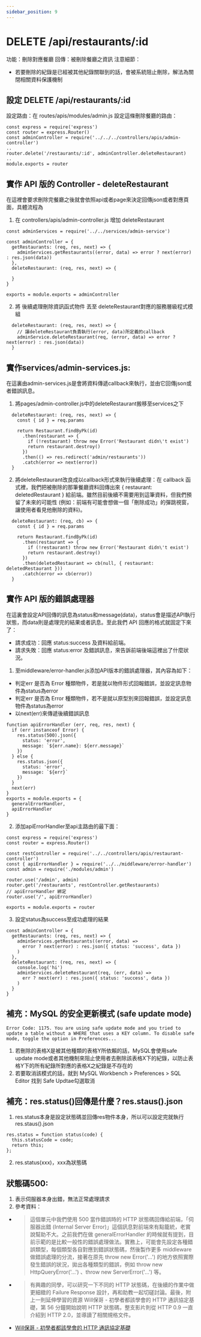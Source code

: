 ```yaml
---
sidebar_position: 9
---
```


# DELETE /api/restaurants/:id
功能：刪除對應餐廳
回傳：被刪除餐廳之資訊
注意細節：
  - 若要刪除的紀錄是已經被其他紀錄關聯到的話，會被系統阻止刪除，解法為關閉相關資料保護機制

## 設定 DELETE /api/restaurants/:id
設定路由：在 routes/apis/modules/admin.js 設定這條刪除餐廳的路由：
```
const express = require('express')
const router = express.Router()
const adminController = require('../../../controllers/apis/admin-controller')
..
router.delete('/restaurants/:id', adminController.deleteRestaurant) 
..
module.exports = router
```

## 實作 API 版的 Controller - deleteRestaurant
在這裡會要求刪除完餐廳之後就會依照api或者page來決定回傳json或者對應頁面，具體流程為

1. 在 controllers/apis/admin-controller.js 增加 deleteRestaurant
```
const adminServices = require('../../services/admin-service')

const adminController = {
  getRestaurants: (req, res, next) => {
    adminServices.getRestaurants((error, data) => error ? next(error) : res.json(data))
  },
  deleteRestaurant: (req, res, next) => {

  }
}

exports = module.exports = adminController
```

2. 將 後續處理刪除資訊函式物件 丟至 deleteRestaurant對應的服務層級程式模組
```
  deleteRestaurant: (req, res, next) => {
    // 讓deleteRestaurant負責執行(error, data)所定義的callback
    adminService.deleteRestaurant(req, (error, data) => error ? next(error) : res.json(data))
  }
```

## 實作services/admin-services.js:
在這裏由admin-services.js是會將資料傳遞callback來執行，並由它回傳json或者錯誤訊息。

1. 將pages/admin-controller.js中的deleteRestaurant搬移至services之下
```
  deleteRestaurant: (req, res, next) => {
    const { id } = req.params

    return Restaurant.findByPk(id)
      .then(restaurant => {
        if (!restaurant) throw new Error('Restaurant didn\'t exist')
        return restaurant.destroy()
      })
      .then(() => res.redirect('admin/restaurants'))
      .catch(error => next(error))
  }
```

2. 將deleteRestaurant改良成以callback形式來執行後續處理：在 callback 函式裡，我們把被刪除的那筆餐廳資料回傳出來 { restaurant: deletedRestaurant } 給前端。雖然目前後續不需要用到這筆資料，但我們預留了未來的可能性 (例如：前端有可能會想做一個「刪除成功」的彈跳視窗，讓使用者看見他刪除的資料)。
```
  deleteRestaurant: (req, cb) => {
    const { id } = req.params

    return Restaurant.findByPk(id)
      .then(restaurant => {
        if (!restaurant) throw new Error('Restaurant didn\'t exist')
        return restaurant.destroy()
      })
      .then(deletedRestaurant => cb(null, { restaurant: deletedRestaurant }))
      .catch(error => cb(error))
  }
```


## 實作 API 版的錯誤處理器
在這裏會設定API回傳的訊息為status和message(data)，status會是描述API執行狀態，而data則是處理完的結果或者訊息。至此我們 API 回應的格式就固定下來了：
 - 請求成功：回應 status:success 及資料給前端。
 - 請求失敗：回應 status:error 及錯誤訊息，來告訴前端後端這裡出了什麼狀況。
1. 至middleware/error-handler.js添加API版本的錯誤處理器，其內容為如下：
  - 判定err 是否為 Error 種類物件，若是就以物件形式回報錯誤，並設定訊息物件為status為error
  - 判定err 是否為 Error 種類物件，若不是就以原型別來回報錯誤，並設定訊息物件為status為error
  - 以next(err)來傳遞後續錯誤訊息

```
function apiErrorHandler (err, req, res, next) {
  if (err instanceof Error) {
    res.status(500).json({
      status: 'error',
      message: `${err.name}: ${err.message}`
    })
  } else {
    res.status.json({
      status: 'error',
      message: `${err}`
    })
  }
  next(err)
}
exports = module.exports = {
  generalErrorHandler,
  apiErrorHandler
}
```

2. 添加apiErrorHandler至api主路由的最下面：
```
const express = require('express')
const router = express.Router()

const restController = require('../../controllers/apis/restaurant-controller')
const { apiErrorHandler } = require('../../middleware/error-handler')
const admin = require('./modules/admin')

router.use('/admin', admin)
router.get('/restaurants', restController.getRestaurants)
// apiErrorHandler 綁定
router.use('/', apiErrorHandler)

exports = module.exports = router

```


3. 設定status為success至成功處理的結果

```
const adminController = {
  getRestaurants: (req, res, next) => {
    adminServices.getRestaurants((error, data) =>
      error ? next(error) : res.json({ status: 'success', data })
    )
  },
  deleteRestaurant: (req, res, next) => {
    console.log('hi')
    adminServices.deleteRestaurant(req, (err, data) =>
      err ? next(err) : res.json({ status: 'success', data })
    )
  }
}
```

## 補充：MySQL 的安全更新模式 (safe update mode)
```
Error Code: 1175. You are using safe update mode and you tried to update a table without a WHERE that uses a KEY column. To disable safe mode, toggle the option in Preferences...
```
1. 若刪除的表格X是被其他種類的表格Y所依賴的話，MySQL會使用safe update mode或者其他機制來阻止使用者去刪除該表格X下的紀錄，以防止表格Y下的所有紀錄所對應的表格X之紀錄是不存在的
2. 若要取消該模式的話，就到  MySQL Workbench > Preferences > SQL Editor 找到 Safe Updtae勾選取消



## 補充：res.status()回傳是什麼？res.staus().json
1. res.status本身是設定狀態碼並回傳res物件本身，所以可以設定完就執行res.staus().json
```
res.status = function status(code) {
  this.statusCode = code;
  return this;
};
```
2. res.status(xxx)，xxx為狀態碼

## 狀態碼500:
1. 表示伺服器本身出錯，無法正常處理請求
2. 參考資料：
  - > 這個單元中我們使用 500 當作錯誤時的 HTTP 狀態碼回傳給前端，「伺服器出錯 (Internal Server Error)」這個訊息對前端來有點籠統，老實說幫助不大。之前我們在做 generalErrorHandler 的時候就有提到，目前示範的是比較一般性的錯誤處理做法。實務上，可能會先設定各種錯誤類型，每個類型各自對應到錯誤狀態碼，然後製作更多 middleware 做錯誤處理的分流，接著在原先 throw new Error('...') 的地方依照實際發生錯誤的狀況，拋出各種類型的錯誤，例如 throw new HttpQueryError('...') 、throw new ServerError('...') 等。
  - >有興趣的同學，可以研究一下不同的 HTTP 狀態碼，在後續的作業中做更細緻的 Failure Response 設計，再和助教一起切磋討論。最後，附上一則延伸學習的資源 Will保哥 - 初學者都該學會的 HTTP 通訊協定基礎，第 56 分鐘開始說明 HTTP 狀態碼，整支影片則從 HTTP 0.9 一直介紹到 HTTP 2.0，並導讀了相關規格文件。
  - [ Will保哥 - 初學者都該學會的 HTTP 通訊協定基礎](https://www.youtube.com/watch?v=Taq5TV1K4XU)